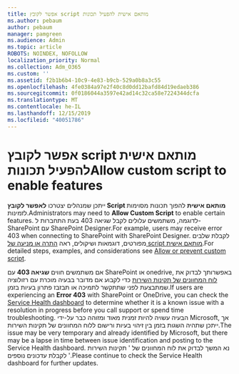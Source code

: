 ```yaml
---
title: אפשר לקובץ script מותאם אישית להפעיל תכונות
ms.author: pebaum
author: pebaum
manager: pamgreen
ms.audience: Admin
ms.topic: article
ROBOTS: NOINDEX, NOFOLLOW
localization_priority: Normal
ms.collection: Adm_O365
ms.custom: ''
ms.assetid: f2b1b6b4-10c9-4e83-b9cb-529a0b8a3c55
ms.openlocfilehash: 4fe0384a97e2f40c8d0dd12bafd84d19edaeb386
ms.sourcegitcommit: 0f0186044a3597e42ad14c32ca58e7224344dcfa
ms.translationtype: MT
ms.contentlocale: he-IL
ms.lasthandoff: 12/15/2019
ms.locfileid: "40051786"
---
```

# <a name="allow-custom-script-to-enable-features"></a><span data-ttu-id="0c468-102">אפשר לקובץ script מותאם אישית להפעיל תכונות</span><span class="sxs-lookup"><span data-stu-id="0c468-102">Allow custom script to enable features</span></span>

<span data-ttu-id="0c468-103">ייתכן שמנהלים יצטרכו **לאפשר לקובץ Script מותאם אישית** להפוך תכונות מסוימות לזמינות.</span><span class="sxs-lookup"><span data-stu-id="0c468-103">Administrators may need to **Allow Custom Script** to enable certain features.</span></span> <span data-ttu-id="0c468-104">לדוגמה, משתמשים עלולים לקבל שגיאה 403 בעת התחברות ל-SharePoint עם SharePoint Designer.</span><span class="sxs-lookup"><span data-stu-id="0c468-104">For example, users may receive error 403 when connecting to SharePoint with SharePoint Designer.</span></span> <span data-ttu-id="0c468-105">לקבלת שלבים מפורטים, דוגמאות ושיקולים, ראה [התרה או מניעה של script מותאם אישית](https://docs.microsoft.com/sharepoint/allow-or-prevent-custom-script).</span><span class="sxs-lookup"><span data-stu-id="0c468-105">For detailed steps, examples, and considerations see [Allow or prevent custom script](https://docs.microsoft.com/sharepoint/allow-or-prevent-custom-script).</span></span>

<span data-ttu-id="0c468-106">אם משתמשים חווים **שגיאה 403** עם SharePoint או onedrive, באפשרותך לבדוק את [לוח המחוונים של תקינות השירות](https://admin.microsoft.com/AdminPortal/Home#/servicehealth) כדי לקבוע אם מדובר בבעיה מוכרת עם רזולוציה שמתבצעת לפני שתתקשר לתמיכה או תבזבז פתרון בעיות בזמן.</span><span class="sxs-lookup"><span data-stu-id="0c468-106">If users are experiencing an **Error 403** with SharePoint or OneDrive, you can check the [Service Health dashboard](https://admin.microsoft.com/AdminPortal/Home#/servicehealth) to determine whether it is a known issue with a resolution in progress before you call support or spend time troubleshooting.</span></span> <span data-ttu-id="0c468-107">הבעיה עשויה להיות זמנית מאוד ומזוהה כבר על-ידי Microsoft, אך ייתכן שתהיה השגות בזמן בין זיהוי בעיות ורישום ללוח המחוונים של תקינות השירות.</span><span class="sxs-lookup"><span data-stu-id="0c468-107">The issue may be very temporary and already identified by Microsoft, but there may be a lapse in time between issue identification and posting to the Service Health dashboard.</span></span> <span data-ttu-id="0c468-108">נא המשך לבדוק את לוח המחוונים של ' תקינות השירות ' לקבלת עדכונים נוספים.</span><span class="sxs-lookup"><span data-stu-id="0c468-108">Please continue to check the Service Health dashboard for further updates.</span></span>

